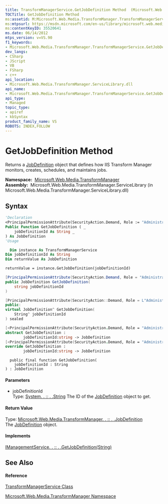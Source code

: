 ```yaml
---
title: TransformManagerService.GetJobDefinition Method  (Microsoft.Web.Media.TransformManager)
TOCTitle: GetJobDefinition Method
ms:assetid: M:Microsoft.Web.Media.TransformManager.TransformManagerService.GetJobDefinition(System.String)
ms:mtpsurl: https://msdn.microsoft.com/en-us/library/microsoft.web.media.transformmanager.transformmanagerservice.getjobdefinition(v=VS.90)
ms:contentKeyID: 35520641
ms.date: 06/14/2012
mtps_version: v=VS.90
f1_keywords:
- Microsoft.Web.Media.TransformManager.TransformManagerService.GetJobDefinition
dev_langs:
- CSharp
- JScript
- VB
- FSharp
- c++
api_location:
- Microsoft.Web.Media.TransformManager.ServiceLibrary.dll
api_name:
- Microsoft.Web.Media.TransformManager.TransformManagerService.GetJobDefinition
api_type:
- Managed
topic_type:
- apiref
- kbSyntax
product_family_name: VS
ROBOTS: INDEX,FOLLOW
---
```


# GetJobDefinition Method

Returns a [JobDefinition](jobdefinition-class-microsoft-web-media-transformmanager.md) object that defines how IIS Transform Manager monitors, creates, schedules, and maintains jobs.

**Namespace:**  [Microsoft.Web.Media.TransformManager](microsoft-web-media-transformmanager-namespace.md)  
**Assembly:**  Microsoft.Web.Media.TransformManager.ServiceLibrary (in Microsoft.Web.Media.TransformManager.ServiceLibrary.dll)

## Syntax

``` vb
'Declaration
<PrincipalPermissionAttribute(SecurityAction.Demand, Role := "Administrators")> _
Public Function GetJobDefinition ( _
    jobDefinitionId As String _
) As JobDefinition
'Usage

  Dim instance As TransformManagerService
Dim jobDefinitionId As String
Dim returnValue As JobDefinition

returnValue = instance.GetJobDefinition(jobDefinitionId)
```

``` csharp
[PrincipalPermissionAttribute(SecurityAction.Demand, Role = "Administrators")]
public JobDefinition GetJobDefinition(
    string jobDefinitionId
)
```

``` c++
[PrincipalPermissionAttribute(SecurityAction::Demand, Role = L"Administrators")]
public:
virtual JobDefinition^ GetJobDefinition(
    String^ jobDefinitionId
) sealed
```

``` fsharp
[<PrincipalPermissionAttribute(SecurityAction.Demand, Role = "Administrators")>]
abstract GetJobDefinition : 
        jobDefinitionId:string -> JobDefinition 
[<PrincipalPermissionAttribute(SecurityAction.Demand, Role = "Administrators")>]
override GetJobDefinition : 
        jobDefinitionId:string -> JobDefinition 
```

``` jscript
  public final function GetJobDefinition(
    jobDefinitionId : String
) : JobDefinition
```

#### Parameters

  - jobDefinitionId  
    Type: [System. . :: . .String](https://msdn.microsoft.com/en-us/library/s1wwdcbf\(v=vs.90\))  
    The ID of the [JobDefinition](jobdefinition-class-microsoft-web-media-transformmanager.md) object to get.  

#### Return Value

Type: [Microsoft.Web.Media.TransformManager. . :: . .JobDefinition](jobdefinition-class-microsoft-web-media-transformmanager.md)  
The [JobDefinition](jobdefinition-class-microsoft-web-media-transformmanager.md) object.  

#### Implements

[IManagementService. . :: . .GetJobDefinition(String)](imanagementservice-getjobdefinition-method-microsoft-web-media-transformmanager.md)  

## See Also

#### Reference

[TransformManagerService Class](transformmanagerservice-class-microsoft-web-media-transformmanager.md)

[Microsoft.Web.Media.TransformManager Namespace](microsoft-web-media-transformmanager-namespace.md)

